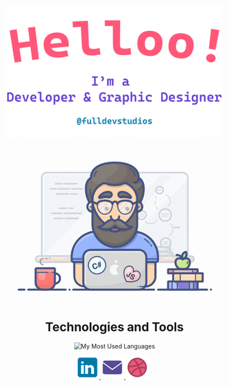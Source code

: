 <div align="center">
  <img alt="Hi, I'm Ebubekir. I'm developing open source!" src="./assets/gh-readme-header.png" />
  <img alt="GIF Video" src="./assets/tenor.gif" />

<h1>Technologies and Tools</h1>

<p>
  <img src="https://github-readme-stats.vercel.app/api/top-langs/?username=ebu13&layout=compact&langs_count=14" alt="My Most Used Languages" />
</p>
<div style="margin-right: 10px;">
<p>
    <a href="https://www.linkedin.com/in/ebubekir-nazli-13esn/">
        <img src="assets/linkedin_icon.svg" alt="LinkedIn Icon" width="54" height="54">
    </a>
    <a href="mailto:fulldevstudios@gmail.com">
        <img src="assets/email_icon.svg" alt="Email Icon" width="54" height="54">
    </a>
    <a href="https://dribbble.com/devebu">
        <img src="assets/dribbble_icon.svg" alt="Dribbble Icon" width="54" height="54">
    </a>
</p>
</div>
</div>
